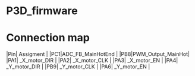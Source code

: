 # P3D_firmware
# Connection map
|Pin|    Assigment     |
|PC1|ADC_FB_MainHotEnd |
|PB8|PWM_Output_MainHot|
|PA1|   _X_motor_DIR   |
|PA2|   _X_motor_CLK   |
|PA3|   _X_motor_EN    |
|PA4|   _Y_motor_DIR   |
|PB9|   _Y_motor_CLK   |
|PA6|   _Y_motor_EN    |
